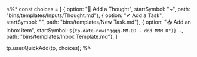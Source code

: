 <%*
const choices = [
        { option: "💭 Add a Thought", startSymbol: "~", path: "bins/templates/Inputs/Thought.md"},
        { option: "✔ Add a Task", startSymbol: "", path: "bins/templates/New Task.md"},
        { option: "📥 Add an Inbox item", startSymbol: `${tp.date.now("gggg-MM-DD - ddd MMM D")} -`, path: "bins/templates/Inbox Template.md"},
]

tp.user.QuickAdd(tp, choices);
%>